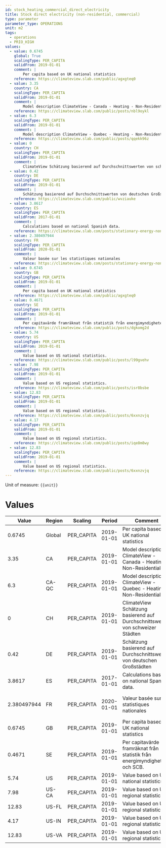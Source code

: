 ```yaml
---
id: stock_heating_commercial_direct_electricity
title: Stock direct electricity (non-residential, commercial)
type: parameter
parameter_type: OPERATIONS
unit: m2
tags:
  - operations
  - PRIO_HIGH
values:
  - value: 0.6745
    global: True
    scalingType: PER_CAPITA
    validFrom: 2019-01-01
    comment: |
        Per capita based on UK national statistics
    reference: https://climateview.slab.com/public/agxgteq0
  - value: 3.35
    country: CA
    scalingType: PER_CAPITA
    validFrom: 2019-01-01
    comment: |
        Model description ClimateView - Canada - Heating - Non-Residential
    reference: https://climateview.slab.com/public/posts/nbl9oykl
  - value: 6.3
    scalingType: PER_CAPITA
    validFrom: 2019-01-01
    comment: |
        Model description ClimateView - Quebec - Heating - Non-Residential
    reference: https://climateview.slab.com/public/posts/qqekk96z
  - value: 0
    country: CH
    scalingType: PER_CAPITA
    validFrom: 2019-01-01
    comment: |
        ClimateView Schätzung basierend auf Durchschnittswerten von schweizer Städten
  - value: 0.42
    country: DE
    scalingType: PER_CAPITA
    validFrom: 2019-01-01
    comment: |
        Schätzung basierend auf Durchschnittswerten von deutschen Großstädten
    reference: https://climateview.slab.com/public/wvziauke
  - value: 3.8617
    country: ES
    scalingType: PER_CAPITA
    validFrom: 2017-01-01
    comment: |
        Calculations based on national Spanish data.
    reference: https://climateview.slab.com/posts/stationary-energy-non-residential-baavcf13#h8e8m-commercial-space-heating
  - value: 2.380497944
    country: FR
    scalingType: PER_CAPITA
    validFrom: 2020-01-01
    comment: |
        Valeur basée sur les statistiques nationales
    reference: https://climateview.slab.com/posts/stationary-energy-non-residential-france-lvoxv5kr#hyhlj-tableau-4-chauffage-des-locaux-pour-le-secteur-commercial-et-tertiaire
  - value: 0.6745
    country: GB
    scalingType: PER_CAPITA
    validFrom: 2019-01-01
    comment: |
        Per capita based on UK national statistics
    reference: https://climateview.slab.com/public/agxgteq0
  - value: 0.4671
    country: SE
    scalingType: PER_CAPITA
    validFrom: 2019-01-01
    comment: |
        Per capitavärde framräknat från statistik från energimyndigheten och SCB.
    reference: https://climateview.slab.com/public/posts/dgkomg2d
  - value: 5.74
    country: US
    scalingType: PER_CAPITA
    validFrom: 2019-01-01
    comment: |
        Value based on US national statistics.
    reference: https://climateview.slab.com/public/posts/l99gvehv
  - value: 7.98
    scalingType: PER_CAPITA
    validFrom: 2019-01-01
    comment: |
        Value based on US regional statistics.
    reference: https://climateview.slab.com/public/posts/isr8bsbe
  - value: 12.83
    scalingType: PER_CAPITA
    validFrom: 2019-01-01
    comment: |
        Value based on US regional statistics.
    reference: https://climateview.slab.com/public/posts/6xxnzvjq
  - value: 4.17
    scalingType: PER_CAPITA
    validFrom: 2019-01-01
    comment: |
        Value based on US regional statistics.
    reference: https://climateview.slab.com/public/posts/iqe8m8wy
  - value: 12.83
    scalingType: PER_CAPITA
    validFrom: 2019-01-01
    comment: |
        Value based on US regional statistics.
    reference: https://climateview.slab.com/public/posts/6xxnzvjq
---
```



Unit of measure: `{{unit}}`


# Values


| Value | Region | Scaling | Period | Comment | Reference |
|-------|--------|---------|--------|---------|-----------|
| 0.6745 | Global | PER_CAPITA | 2019-01-01 | Per capita based on UK national statistics | https://climateview.slab.com/public/agxgteq0 |
| 3.35 | CA | PER_CAPITA | 2019-01-01 | Model description ClimateView - Canada - Heating - Non-Residential | https://climateview.slab.com/public/posts/nbl9oykl |
| 6.3 | CA-QC | PER_CAPITA | 2019-01-01 | Model description ClimateView - Quebec - Heating - Non-Residential | https://climateview.slab.com/public/posts/qqekk96z |
| 0 | CH | PER_CAPITA | 2019-01-01 | ClimateView Schätzung basierend auf Durchschnittswerten von schweizer Städten |  |
| 0.42 | DE | PER_CAPITA | 2019-01-01 | Schätzung basierend auf Durchschnittswerten von deutschen Großstädten | https://climateview.slab.com/public/wvziauke |
| 3.8617 | ES | PER_CAPITA | 2017-01-01 | Calculations based on national Spanish data. | https://climateview.slab.com/posts/stationary-energy-non-residential-baavcf13#h8e8m-commercial-space-heating |
| 2.380497944 | FR | PER_CAPITA | 2020-01-01 | Valeur basée sur les statistiques nationales | https://climateview.slab.com/posts/stationary-energy-non-residential-france-lvoxv5kr#hyhlj-tableau-4-chauffage-des-locaux-pour-le-secteur-commercial-et-tertiaire |
| 0.6745 | GB | PER_CAPITA | 2019-01-01 | Per capita based on UK national statistics | https://climateview.slab.com/public/agxgteq0 |
| 0.4671 | SE | PER_CAPITA | 2019-01-01 | Per capitavärde framräknat från statistik från energimyndigheten och SCB. | https://climateview.slab.com/public/posts/dgkomg2d |
| 5.74 | US | PER_CAPITA | 2019-01-01 | Value based on US national statistics. | https://climateview.slab.com/public/posts/l99gvehv |
| 7.98 | US-CA | PER_CAPITA | 2019-01-01 | Value based on US regional statistics. | https://climateview.slab.com/public/posts/isr8bsbe |
| 12.83 | US-FL | PER_CAPITA | 2019-01-01 | Value based on US regional statistics. | https://climateview.slab.com/public/posts/6xxnzvjq |
| 4.17 | US-IN | PER_CAPITA | 2019-01-01 | Value based on US regional statistics. | https://climateview.slab.com/public/posts/iqe8m8wy |
| 12.83 | US-VA | PER_CAPITA | 2019-01-01 | Value based on US regional statistics. | https://climateview.slab.com/public/posts/6xxnzvjq |


